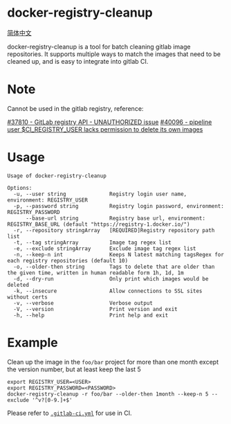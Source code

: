 docker-registry-cleanup
=======================

[简体中文](README_ZH.md)

docker-registry-cleanup is a tool for batch cleaning gitlab image repositories. It supports multiple ways to match the images that need to be cleaned up, and is easy to integrate into gitlab CI.

# Note

Cannot be used in the gitlab registry, reference:

[#37810 - GitLab registry API - UNAUTHORIZED issue](https://gitlab.com/gitlab-org/gitlab-ce/issues/37810)
[#40096 - pipeline user $CI_REGISTRY_USER lacks permission to delete its own images](https://gitlab.com/gitlab-org/gitlab-ce/issues/40096)

# Usage

```
Usage of docker-registry-cleanup

Options:
  -u, --user string              Registry login user name, environment: REGISTRY_USER
  -p, --password string          Registry login password, environment: REGISTRY_PASSWORD
      --base-url string          Registry base url, environment: REGISTRY_BASE_URL (default "https://registry-1.docker.io/")
  -r, --repository stringArray   [REQUIRED]Registry repository path list
  -t, --tag stringArray          Image tag regex list
  -e, --exclude stringArray      Exclude image tag regex list
  -n, --keep-n int               Keeps N latest matching tagsRegex for each registry repositories (default 10)
  -o, --older-then string        Tags to delete that are older than the given time, written in human readable form 1h, 1d, 1m
  -d, --dry-run                  Only print which images would be deleted
  -k, --insecure                 Allow connections to SSL sites without certs
  -v, --verbose                  Verbose output
  -V, --version                  Print version and exit
  -h, --help                     Print help and exit

```

# Example

Clean up the image in the `foo/bar` project for more than one month except the version number, but at least keep the last 5

```
export REGISTRY_USER=<USER>
export REGISTRY_PASSWORD=<PASSWORD>
docker-registry-cleanup -r foo/bar --older-then 1month --keep-n 5 --exclude '^v?[0-9.]+$'
```

Please refer to [`.gitlab-ci.yml`](.gitlab-ci.yml) for use in CI.